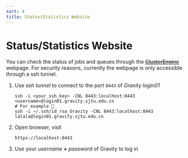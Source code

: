 ```yaml
---
sort: 4
title: Status/Statistics Website
---
```


# Status/Statistics Website
You can check the status of jobs and queues through the [~~ClusterEngine~~](https://stat.gravity.sjtu.edu.cn) webpage. For security reasons, currently the webpage is only accessible through a ssh tunnel.

1. Use *ssh tunnel* to connect to the port `8443` of *Gravity login01*

   ```
   ssh -i <your_ssh_key> -CNL 8443:localhost:8443 <username>@login01.gravity.sjtu.edu.cn
   # For example 🌰
   ssh -i ~/.ssh/id_rsa_Gravity -CNL 8443:localhost:8443 lalala@login01.gravity.sjtu.edu.cn
   ```

2. Open browser, visit

   ```http
   https://localhost:8443
   ```

3. Use your *username* **+** *password* of Gravity to log in
